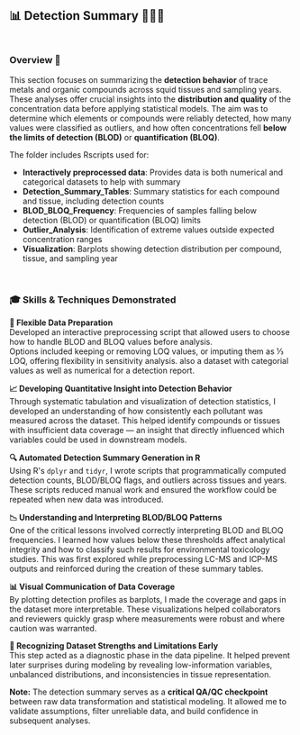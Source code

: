 ## 📊 Detection Summary 📁🧪🦑 <br><br>

### Overview 🎯 <br>
This section focuses on summarizing the **detection behavior** of trace metals and organic compounds across squid tissues and sampling years. These analyses offer crucial insights into the **distribution and quality** of the concentration data before applying statistical models. The aim was to determine which elements or compounds were reliably detected, how many values were classified as outliers, and how often concentrations fell **below the limits of detection (BLOD)** or **quantification (BLOQ)**.

The folder includes Rscripts used for: 
- **Interactively preprocessed data**: Provides data is both numerical and categorical datasets to help with summary
- **Detection_Summary_Tables**: Summary statistics for each compound and tissue, including detection counts  
- **BLOD_BLOQ_Frequency**: Frequencies of samples falling below detection (BLOD) or quantification (BLOQ) limits  
- **Outlier_Analysis**: Identification of extreme values outside expected concentration ranges  
- **Visualization**: Barplots showing detection distribution per compound, tissue, and sampling year  

<br>

### 🎓 Skills & Techniques Demonstrated <br>

**🧼 Flexible Data Preparation**  
Developed an interactive preprocessing script that allowed users to choose how to handle BLOD and BLOQ values before analysis.  
Options included keeping or removing LOQ values, or imputing them as ⅓ LOQ,          offering flexibility in sensitivity analysis. also a dataset with categorial         values as well as numerical for a detection report.


**📈 Developing Quantitative Insight into Detection Behavior**  
Through systematic tabulation and visualization of detection statistics, I developed an understanding of how consistently each pollutant was measured across the dataset. This helped identify compounds or tissues with insufficient data coverage — an insight that directly influenced which variables could be used in downstream models. <br>

**🔍 Automated Detection Summary Generation in R**  
Using R's `dplyr` and `tidyr`, I wrote scripts that programmatically computed detection counts, BLOD/BLOQ flags, and outliers across tissues and years. These scripts reduced manual work and ensured the workflow could be repeated when new data was introduced. <br>

**📉 Understanding and Interpreting BLOD/BLOQ Patterns**  
One of the critical lessons involved correctly interpreting BLOD and BLOQ frequencies. I learned how values below these thresholds affect analytical integrity and how to classify such results for environmental toxicology studies. This was first explored while preprocessing LC-MS and ICP-MS outputs and reinforced during the creation of these summary tables. <br>

**📊 Visual Communication of Data Coverage**  
By plotting detection profiles as barplots, I made the coverage and gaps in the dataset more interpretable. These visualizations helped collaborators and reviewers quickly grasp where measurements were robust and where caution was warranted. <br>

**🧠 Recognizing Dataset Strengths and Limitations Early**  
This step acted as a diagnostic phase in the data pipeline. It helped prevent later surprises during modeling by revealing low-information variables, unbalanced distributions, and inconsistencies in tissue representation. <br>

**Note:** The detection summary serves as a **critical QA/QC checkpoint** between raw data transformation and statistical modeling. It allowed me to validate assumptions, filter unreliable data, and build confidence in subsequent analyses.
